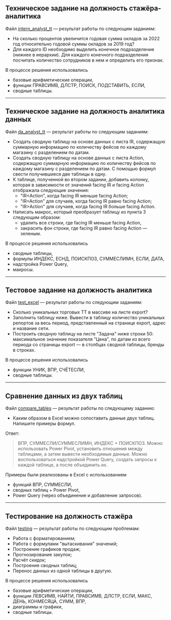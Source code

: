 ## Техническое задание на должность стажёра-аналитика

Файл [intern_analyst_tt](https://github.com/lprosh/junior-analyst-portfolio/blob/main/excel/intern_analyst_tt.xlsx) —
результат работы по следующим заданиям:
- На сколько процентов увеличится годовая сумма окладов за 2022 год относительно 
годовой суммы окладов за 2019 год?
- Для каждого ID необходимо выделить конечное подразделение (нижнее в иерархии).
Для каждого конечного подразделения посчитать количество сотрудников в нем и определить его признак.

В процессе решения использовались 
- базовые арифметические операции, 
- функции ПРАВСИМВ, ДЛСТР, ПОИСК, ПОДСТАВИТЬ, ЕСЛИ,
- сводные таблицы.

---

## Техническое задание на должность аналитика данных

Файл [da_analyst_tt]() —
результат работы по следующим заданиям:
- Создать сводную таблицу на основе данных с листа IR, 
содержащую суммарную информацию по количеству
фейсов по каждому магазину с разделением по датам.
- Создать сводную таблицу на основе данных с листа Action, 
содержащую суммарную информацию по количеству
фейсов по каждому магазину с разделением по датам.
С помощью формул свести получившиеся две таблицы в одну. 
- К таблице, полученной во втором задании, добавить колонку, которая
в зависимости от значений facing IR и facing Action отображала
следующие значения:
  - "IR<Action", когда facing IR меньше facing Action;
  - "IR=Action" для случаев, когда facing IR равно facing Action;
  - "IR>Action" для случаев, когда facing IR больше facing Action.
- Написать макрос, который преобразует таблицу из пункта 3 следующим образом: 
  - удалить все строки, где facing IR меньше facing Action,
  - закрасить фон строки, где facing IR равно facing Action — зеленым.

В процессе решения использовались 
- сводные таблицы,
- формулы ИНДЕКС, ЕСНД, ПОИСКПОЗ, СУММЕСЛИМН, ЕСЛИ, ДАТА,
- надстройка Power Query,
- макросы.

---

## Тестовое задание на должность аналитика

Файл [test_excel](https://github.com/lprosh/junior-analyst-portfolio/blob/main/excel/test_excel.xlsx) —
результат работы по следующим заданиям:
- Сколько уникальных торговых ТТ в массиве на листе export?
- Заполнить таблицу ниже. Вывести в таблицу количество 
уникальных репортов за весь период, представленный 
на странице export, адрес и название сети.
- Построить сводную таблицу на листе "Задача" 
ниже строки 50: максимальное значение показателя "Цена", 
по датам из всего периода со страницы export — 
в столбцах сводной таблицы, бренды в строках.

В процессе решения использовались 
- функции УНИК, ВПР, СЧЁТЕСЛИ,
- сводные таблицы.

---

## Сравнение данных из двух таблиц

Файл [compare_tables](https://github.com/lprosh/junior-analyst-portfolio/blob/main/excel/compare_tables.xlsx) —
результат работы по следующему заданию:
- Каким образом в Excel можно сопоставить данные двух таблиц. Напишите примеры формул.

Ответ:
> ВПР, СУММЕСЛИ/СУММЕСЛИМН, ИНДЕКС + ПОИСКПОЗ. 
Можно использовать Power Pivot, установить отношения 
между таблицами, а затем вывести необходимые данные. 
Можно воспользоваться надстройкой Power Query, 
создать запросы к каждой таблице, а после объединить их. 

Примеры были реализованы в Excel с использованием
- функций ВПР, СУММЕСЛИ,
- сводных таблиц + Power Pivot,
- Power Query (через объединение и добавление запросов).

---

## Тестирование на должность стажёра

Файл [testing](https://github.com/lprosh/junior-analyst-portfolio/blob/main/excel/testing.xls) —
результат работы по следующим проблемам:
- Работа с форматированием;
- Работа с формулами "вытаскивания" значений;
- Построение графиков продаж;
- Прогнозирование закупок;
- Расчёт скидок;
- Построение сводных таблиц;
- Перенос данных из одной таблицы в другую.

В процессе решения использовались 
- базовые арифметические операции, 
- функции ЛЕВСИМВ, НАЙТИ, ПРАВСИМВ, ДЛСТР, ЕСЛИ, МАКС, ДЕНЬ, КОНМЕСЯЦА, СУММ, ВПР,
- диаграммы и графики,
- сводные таблицы.